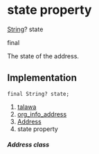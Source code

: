 
<div>

# state property

</div>


[String](https://api.flutter.dev/flutter/dart-core/String-class.html)?
state


final




The state of the address.



## Implementation

``` language-dart
final String? state;
```







1.  [talawa](../../index.md)
2.  [org_info_address](../../models_organization_org_info_address/)
3.  [Address](../../models_organization_org_info_address/Address-class.md)
4.  state property

##### Address class







